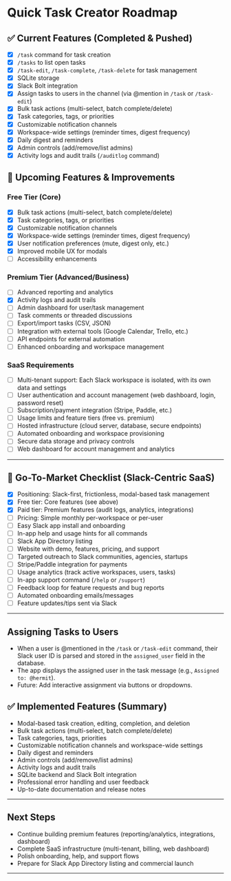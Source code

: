 # Quick Task Creator Roadmap

## ✅ Current Features (Completed & Pushed)

- [x] `/task` command for task creation
- [x] `/tasks` to list open tasks
- [x] `/task-edit`, `/task-complete`, `/task-delete` for task management
- [x] SQLite storage
- [x] Slack Bolt integration
- [x] Assign tasks to users in the channel (via @mention in `/task` or `/task-edit`)
- [x] Bulk task actions (multi-select, batch complete/delete)
- [x] Task categories, tags, or priorities
- [x] Customizable notification channels
- [x] Workspace-wide settings (reminder times, digest frequency)
- [x] Daily digest and reminders
- [x] Admin controls (add/remove/list admins)
- [x] Activity logs and audit trails (`/auditlog` command)

## 🚧 Upcoming Features & Improvements

### Free Tier (Core)

- [x] Bulk task actions (multi-select, batch complete/delete)
- [x] Task categories, tags, or priorities
- [x] Customizable notification channels
- [x] Workspace-wide settings (reminder times, digest frequency)
- [x] User notification preferences (mute, digest only, etc.)
- [x] Improved mobile UX for modals
- [ ] Accessibility enhancements

### Premium Tier (Advanced/Business)

- [ ] Advanced reporting and analytics
- [x] Activity logs and audit trails
- [ ] Admin dashboard for user/task management
- [ ] Task comments or threaded discussions
- [ ] Export/import tasks (CSV, JSON)
- [ ] Integration with external tools (Google Calendar, Trello, etc.)
- [ ] API endpoints for external automation
- [ ] Enhanced onboarding and workspace management

### SaaS Requirements

- [ ] Multi-tenant support: Each Slack workspace is isolated, with its own data and settings
- [ ] User authentication and account management (web dashboard, login, password reset)
- [ ] Subscription/payment integration (Stripe, Paddle, etc.)
- [ ] Usage limits and feature tiers (free vs. premium)
- [ ] Hosted infrastructure (cloud server, database, secure endpoints)
- [ ] Automated onboarding and workspace provisioning
- [ ] Secure data storage and privacy controls
- [ ] Web dashboard for account management and analytics

---

## 🚀 Go-To-Market Checklist (Slack-Centric SaaS)

- [x] Positioning: Slack-first, frictionless, modal-based task management
- [x] Free tier: Core features (see above)
- [x] Paid tier: Premium features (audit logs, analytics, integrations)
- [ ] Pricing: Simple monthly per-workspace or per-user
- [ ] Easy Slack app install and onboarding
- [ ] In-app help and usage hints for all commands
- [ ] Slack App Directory listing
- [ ] Website with demo, features, pricing, and support
- [ ] Targeted outreach to Slack communities, agencies, startups
- [ ] Stripe/Paddle integration for payments
- [ ] Usage analytics (track active workspaces, users, tasks)
- [ ] In-app support command (`/help` or `/support`)
- [ ] Feedback loop for feature requests and bug reports
- [ ] Automated onboarding emails/messages
- [ ] Feature updates/tips sent via Slack

---

## Assigning Tasks to Users

- When a user is @mentioned in the `/task` or `/task-edit` command, their Slack user ID is parsed and stored in the `assigned_user` field in the database.
- The app displays the assigned user in the task message (e.g., `Assigned to: @hermit`).
- Future: Add interactive assignment via buttons or dropdowns.

## ✅ Implemented Features (Summary)

- Modal-based task creation, editing, completion, and deletion
- Bulk task actions (multi-select, batch complete/delete)
- Task categories, tags, priorities
- Customizable notification channels and workspace-wide settings
- Daily digest and reminders
- Admin controls (add/remove/list admins)
- Activity logs and audit trails
- SQLite backend and Slack Bolt integration
- Professional error handling and user feedback
- Up-to-date documentation and release notes

---

## Next Steps

- Continue building premium features (reporting/analytics, integrations, dashboard)
- Complete SaaS infrastructure (multi-tenant, billing, web dashboard)
- Polish onboarding, help, and support flows
- Prepare for Slack App Directory listing and commercial launch

---
